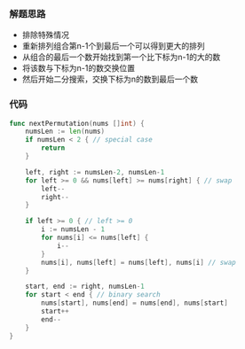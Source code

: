 ### 解题思路

- 排除特殊情况
- 重新排列组合第n-1个到最后一个可以得到更大的排列
- 从组合的最后一个数开始找到第一个比下标为n-1的大的数
- 将该数与下标为n-1的数交换位置
- 然后开始二分搜索，交换下标为n的数到最后一个数

### 代码

```go
func nextPermutation(nums []int) {
	numsLen := len(nums)
	if numsLen < 2 { // special case
		return
	}

	left, right := numsLen-2, numsLen-1
	for left >= 0 && nums[left] >= nums[right] { // swap
		left--
		right--
	}

	if left >= 0 { // left >= 0
		i := numsLen - 1
		for nums[i] <= nums[left] {
			i--
		}
		nums[i], nums[left] = nums[left], nums[i] // swap
	}

	start, end := right, numsLen-1
	for start < end { // binary search
		nums[start], nums[end] = nums[end], nums[start]
		start++
		end--
	}
}
```

